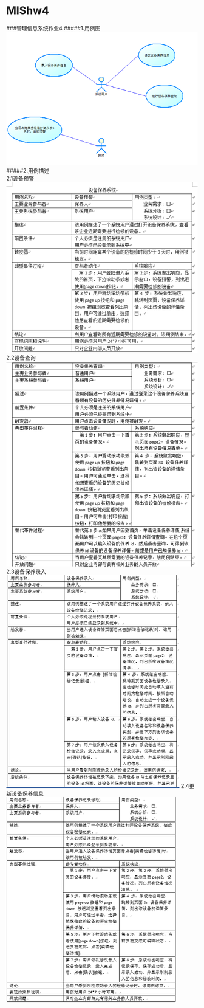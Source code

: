 # MIShw4
###管理信息系统作业4
#####1.用例图<br/>
![用例图](https://github.com/09143793/MIShw4/blob/master/4.5.png)
#####2.用例描述<br/>
2.1设备预警<br/>
![设备预警](https://github.com/09143793/MIShw4/blob/master/4.1.png)
2.2设备查询<br/>
![设备查询](https://github.com/09143793/MIShw4/blob/master/4.2.png)
2.3设备保养录入<br/>
![设备保养录入](https://github.com/09143793/MIShw4/blob/master/4.3.png)
2.4更新设备保养信息
![设备保养信息更新](https://github.com/09143793/MIShw4/blob/master/4.4.png)
